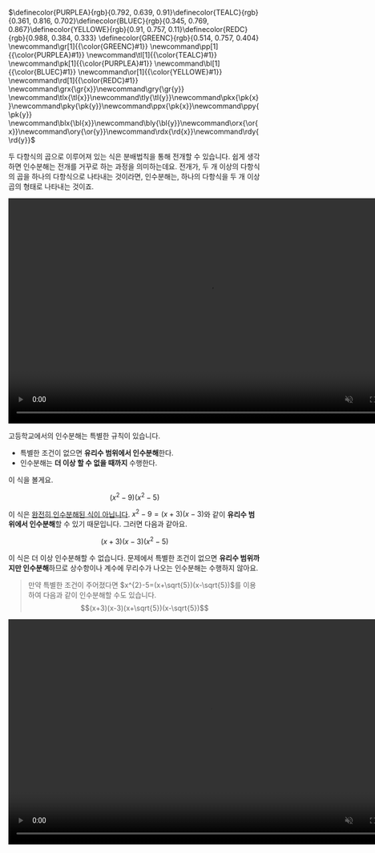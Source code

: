 <!-- RED_C = #FC6255
>>> GREEN_C'#83C167'
>>> TEAL_C'#5CD0B3'
>>> YELLOW_E'#E8C11C'
>>> PURPLE_A'#CAA3E8' >>> --> 
$\definecolor{PURPLEA}{rgb}{0.792, 0.639, 0.91}\definecolor{TEALC}{rgb}{0.361, 0.816, 0.702}\definecolor{BLUEC}{rgb}{0.345, 0.769, 0.867}\definecolor{YELLOWE}{rgb}{0.91, 0.757, 0.11}\definecolor{REDC}{rgb}{0.988, 0.384, 0.333}
\definecolor{GREENC}{rgb}{0.514, 0.757, 0.404}
\newcommand\gr[1]{{\color{GREENC}#1}}
\newcommand\pp[1]{{\color{PURPLEA}#1}}
\newcommand\tl[1]{{\color{TEALC}#1}}
\newcommand\pk[1]{{\color{PURPLEA}#1}}
\newcommand\bl[1]{{\color{BLUEC}#1}}
\newcommand\or[1]{{\color{YELLOWE}#1}}
\newcommand\rd[1]{{\color{REDC}#1}}
\newcommand\grx{\gr{x}}\newcommand\gry{\gr{y}}
\newcommand\tlx{\tl{x}}\newcommand\tly{\tl{y}}\newcommand\pkx{\pk{x}}\newcommand\pky{\pk{y}}\newcommand\ppx{\pk{x}}\newcommand\ppy{\pk{y}}
\newcommand\blx{\bl{x}}\newcommand\bly{\bl{y}}\newcommand\orx{\or{x}}\newcommand\ory{\or{y}}\newcommand\rdx{\rd{x}}\newcommand\rdy{\rd{y}}$ 
<!--①②③④⑤⑥⑦⑧⑨⑩⑪⑫⑬⑭⑮⑯⑰⑱⑲⑳㉑㉒㉓㉔㉕㉖㉗㉘㉙㉚㉛㉜㉝㉞㉟㊱㊲㊳㊴㊵㊶㊷㊸㊹㊺㊻㊼㊽㊾㊿
⓵⓶⓷⓸⓹⓺⓻⓼⓽⓾
❶❷❸❹❺❻❼❽❾❿⓫⓬⓭⓮⓯⓰⓱⓲⓳⓴
⑴⑵⑶⑷⑸⑹⑺⑻⑼⑽⑾⑿⒀⒁⒂⒃⒄⒅⒆⒇-->

두 다항식의 곱으로 이루어져 있는 식은 분배법칙을 통해 전개할 수 있습니다.
쉽게 생각하면 인수분해는 전개를 거꾸로 하는 과정을 의미하는데요.
전개가, 두 개 이상의 다항식의 곱을 하나의 다항식으로 나타내는 것이라면,
인수분해는, 하나의 다항식을 두 개 이상 곱의 형태로 나타내는 것이죠.

<video width="800" height="450" controls src="media/H11_0301_Scene1.mp4" autoplay muted></video>
</details>

고등학교에서의 인수분해는 특별한 규칙이 있습니다.

 * 특별한 조건이 없으면 **유리수 범위에서 인수분해**한다.
 * 인수분해는 **더 이상 할 수 없을 때까지** 수행한다.

이 식을 볼게요.

$$(x^{2}-9)(x^2-5)$$

이 식은 <u>완전히 인수분해된 식이 아닙니다</u>.
$x^2-9=(x+3)(x-3)$와 같이
**유리수 범위에서 인수분해**할 수 있기 때문입니다.
그러면 다음과 같아요.

$$(x+3)(x-3)(x^2-5)$$

이 식은 더 이상 인수분해할 수 없습니다.
문제에서 특별한 조건이 없으면
**유리수 범위까지만 인수분해**하므로 
상수항이나 계수에 무리수가 나오는 인수분해는 수행하지 않아요.

>만약 특별한 조건이 주어졌다면
$x^{2}-5=(x+\sqrt{5})(x-\sqrt{5})$를 이용하여
다음과 같이 인수분해할 수도 있습니다.
$$(x+3)(x-3)(x+\sqrt{5})(x-\sqrt{5})$$


<video width="800" height="450" controls src="media/H11_0301_Scene2.mp4" autoplay muted></video>
</details>
